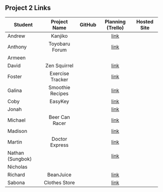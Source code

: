 ## Project 2 Links

| Student | Project Name | GitHub | Planning (Trello) | Hosted Site |
|---|:---:|:---:|:---:|:---:|
| Andrew | Kanjiko |  | [link](https://trello.com/b/qMRaUG0T/kanjiko) |  |
| Anthony | Toyobaru Forum |  | [link](https://trello.com/b/RYBuefK3/toyobaru-forum) |  |
| Armeen |  |  |  |  |
| David | Zen Squirrel |  | [link](https://trello.com/b/5J7OZUoQ/zen-squirrel) |  |
| Foster | Exercise Tracker |  | [link](https://trello.com/b/E1EXwrb3/ga-project-2-planning-exercise-tracking) |  |
| Galina | Smoothie Recipes |  | [link](https://trello.com/b/TQc6ItJf/healthy-smoothie-recipies) |  |
| Coby | EasyKey |  | [link](https://trello.com/b/X0ohSAUv/easykey) |  |
| Jonah |  |  | [link](https://trello.com/b/Acy45NUL/sei-project-2) |  |
| Michael | Beer Can Racer |  | [link](https://trello.com/b/B9QIwCjf/beer-can-racer) |  |
| Madison |  |  | [link](https://trello.com/b/S7WkBCgg/project-2-full-stack-crud-app) |  |
| Martin | Doctor Express |  | [link](https://trello.com/b/PQ61vkrf/doctor-express) |  |
| Nathan (Sungbok) |  |  | [link](https://trello.com/b/8sK8WgjV/project-2-planning) |  |
| Nicholas |  |  |  |  |
| Richard | BeanJuice |  | [link](https://trello.com/b/ooRiEMjn/beanjuice) |  |
| Sabona | Clothes Store |  | [link](https://trello.com/b/NY9ZGmCr/project-2-clothes-store) |  |

